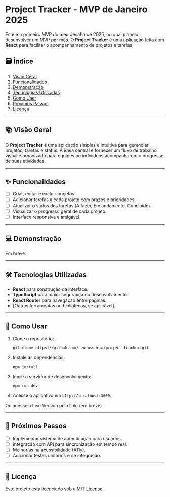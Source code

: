 # Project Tracker - MVP de Janeiro 2025

Este é o primeiro MVP do meu desafio de 2025, no qual planejo desenvolver um MVP por mês. O **Project Tracker** é uma aplicação feita com **React** para facilitar o acompanhamento de projetos e tarefas.

## 🗃️ Índice

1. [Visão Geral](#-visão-geral)
2. [Funcionalidades](#-funcionalidades)
3. [Demonstração](#-demonstração)
4. [Tecnologias Utilizadas](#-tecnologias-utilizadas)
5. [Como Usar](#-como-usar)
6. [Próximos Passos](#-próximos-passos)
7. [Licença](#-licença)

---

## 📚 Visão Geral

O **Project Tracker** é uma aplicação simples e intuitiva para gerenciar projetos, tarefas e status. A ideia central é fornecer um fluxo de trabalho visual e organizado para equipes ou indivíduos acompanharem o progresso de suas atividades.

---

## ✨ Funcionalidades

- [ ] Criar, editar e excluir projetos.
- [ ] Adicionar tarefas a cada projeto com prazos e prioridades.
- [ ] Atualizar o status das tarefas (A fazer, Em andamento, Concluído).
- [ ] Visualizar o progresso geral de cada projeto.
- [ ] Interface responsiva e amigável.

---

## 💻 Demonstração

Em breve.

---

## 🛠 Tecnologias Utilizadas

- **React** para construção da interface.
- **TypeScript** para maior segurança no desenvolvimento.
- **React Router** para navegação entre páginas.
- [Outras ferramentas ou bibliotecas, se aplicável].

---

## 🚀 Como Usar

1. Clone o repositório:
   ```bash
   git clone https://github.com/seu-usuario/project-tracker.git
   ```
2. Instale as dependências:
   ```bash
   npm install
   ```
3. Inicie o servidor de desenvolvimento:
   ```bash
   npm run dev
   ```
4. Acesse o aplicativo em `http://localhost:3000`.

Ou acesse a Live Version pelo link: (em breve)

---

## 📅 Próximos Passos

- [ ] Implementar sistema de autenticação para usuários.
- [ ] Integração com API para sincronização em tempo real.
- [ ] Melhorias na acessibilidade (A11y).
- [ ] Adicionar testes unitários e de integração.

---

## 📜 Licença

Este projeto está licenciado sob a [MIT License](LICENSE).
